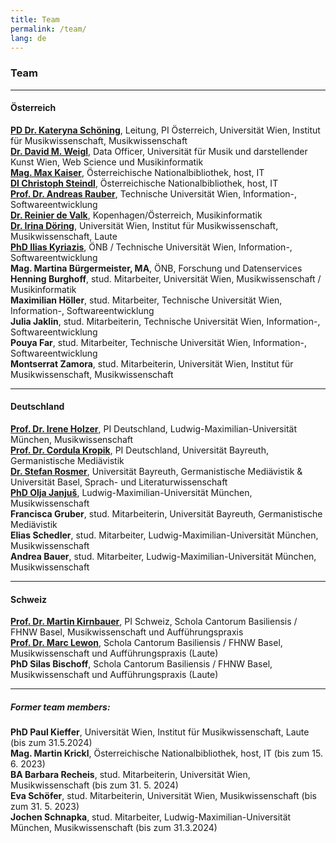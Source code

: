 ```yaml
---
title: Team
permalink: /team/
lang: de
---
```



### Team
___
#### Österreich
[**PD Dr. Kateryna Schöning**](https://musikwissenschaft.univie.ac.at/ueber-uns/team/schoening/), Leitung, PI Österreich, Universität Wien, Institut für Musikwissenschaft, Musikwissenschaft  
[**Dr. David M. Weigl**](https://iwk.mdw.ac.at/david-weigl), Data Officer, Universität für Musik und darstellender Kunst Wien, Web Science und Musikinformatik  
[**Mag. Max Kaiser**](https://www.linkedin.com/in/maxkaiser/), Österreichische Nationalbibliothek, host, IT      
[**DI Christoph Steindl**](https://www.onb.ac.at/forschung/forschungsblog/artikel/digitale-editionen-an-der-oesterreichischen-nationalbibliothek-eine-infrastruktur), Österreichische Nationalbibliothek, host, IT  
[**Prof. Dr. Andreas Rauber**](https://informatics.tuwien.ac.at/people/andreas-rauber), Technische Universität Wien, Information-, Softwareentwicklung    
[**Dr. Reinier de Valk**](https://scholar.google.com/citations?user=V2Vd9b0AAAAJ), Kopenhagen/Österreich, Musikinformatik  
[**Dr. Irina Döring**](https://cesr.cnrs.fr/formations/doctorat/irina-döring), Universität Wien, Institut für Musikwissenschaft, Musikwissenschaft, Laute    
[**PhD Ilias Kyriazis**](https://www.ikyriazis.com/), ÖNB / Technische Universität Wien, Information-, Softwareentwicklung<br/>
**Mag. Martina Bürgermeister, MA**, ÖNB, Forschung und Datenservices
**Henning Burghoff**, stud. Mitarbeiter, Universität Wien, Musikwissenschaft / Musikinformatik      
**Maximilian Höller**, stud. Mitarbeiter, Technische Universität Wien, Information-, Softwareentwicklung   
**Julia Jaklin**, stud. Mitarbeiterin, Technische Universität Wien, Information-, Softwareentwicklung   
**Pouya Far**, stud. Mitarbeiter, Technische Universität Wien, Information-, Softwareentwicklung  
**Montserrat Zamora**, stud. Mitarbeiterin, Universität Wien, Institut für Musikwissenschaft, Musikwissenschaft   

___
#### Deutschland
[**Prof. Dr. Irene Holzer**](https://www.musikwissenschaft.uni-muenchen.de/personen/professoren/holzer/index.html), PI Deutschland, Ludwig-Maximilian-Universität München, Musikwissenschaft  
[**Prof. Dr. Cordula Kropik**](https://www.mediaevistik.uni-bayreuth.de/de/team/Kropik-Cordula/index.php), PI Deutschland, Universität Bayreuth, Germanistische Mediävistik  
[**Dr. Stefan Rosmer**](https://www.mediaevistik.uni-bayreuth.de/de/team/Rosmer/index.php), Universität Bayreuth, Germanistische Mediävistik & Universität Basel, Sprach- und Literaturwissenschaft   
[**PhD Olja Janjuš**](https://www.musikwissenschaft.uni-muenchen.de/personen/mitarbeiter/janjus/index.html), Ludwig-Maximilian-Universität München, Musikwissenschaft     
**Francisca Gruber**, stud. Mitarbeiterin,  Universität Bayreuth, Germanistische Mediävistik    
**Elias Schedler**, stud. Mitarbeiter, Ludwig-Maximilian-Universität München, Musikwissenschaft    
**Andrea Bauer**, stud. Mitarbeiter, Ludwig-Maximilian-Universität München, Musikwissenschaft

___
#### Schweiz
[**Prof. Dr. Martin Kirnbauer**](https://www.fhnw.ch/de/personen/martin-kirnbauer), PI Schweiz, Schola Cantorum Basiliensis / FHNW Basel, Musikwissenschaft und Aufführungspraxis   
[**Prof. Dr. Marc Lewon**](https://www.fhnw.ch/de/personen/marc-lewon), Schola Cantorum Basiliensis / FHNW Basel, Musikwissenschaft und Aufführungspraxis (Laute)  
**PhD Silas Bischoff**, Schola Cantorum Basiliensis / FHNW Basel, Musikwissenschaft und Aufführungspraxis (Laute)

___
##### Former team members:
**PhD Paul Kieffer**, Universität Wien, Institut für Musikwissenschaft, Laute (bis zum 31.5.2024)  
**Mag. Martin Krickl**, Österreichische Nationalbibliothek, host, IT (bis zum 15. 6. 2023)  
**BA Barbara Recheis**, stud. Mitarbeiterin, Universität Wien, Musikwissenschaft (bis zum 31. 5. 2024)  
**Eva Schöfer**, stud. Mitarbeiterin, Universität Wien, Musikwissenschaft (bis zum 31. 5. 2023)   
**Jochen Schnapka**, stud. Mitarbeiter, Ludwig-Maximilian-Universität München, Musikwissenschaft (bis zum 31.3.2024)  



